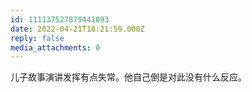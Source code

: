 ```yaml
---
id: 111137527879441093
date: 2022-04-21T18:21:59.000Z
reply: false
media_attachments: 0
---
```


儿子故事演讲发挥有点失常。他自己倒是对此没有什么反应。

